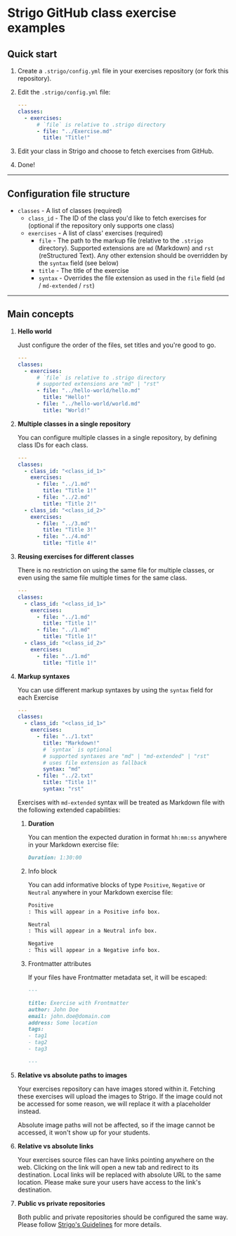 # Strigo GitHub class exercise examples

## Quick start

1. Create a `.strigo/config.yml` file in your exercises repository (or fork this repository).
1. Edit the `.strigo/config.yml` file:

   ```yaml
   ---
   classes:
     - exercises:
         # `file` is relative to .strigo directory
         - file: "../Exercise.md"
           title: "Title!"
   ```

1. Edit your class in Strigo and choose to fetch exercises from GitHub.
1. Done!

---

## Configuration file structure

- `classes` - A list of classes (required)
  - `class_id` - The ID of the class you'd like to fetch exercises for (optional if the repository only supports one class)
  - `exercises` - A list of class' exercises (required)
    - `file` - The path to the markup file (relative to the `.strigo` directory). Supported extensions are `md` (Markdown) and `rst` (reStructured Text). Any other extension should be overridden by the `syntax` field (see below)
    - `title` - The title of the exercise
    - `syntax` - Overrides the file extension as used in the `file` field (`md` / `md-extended` / `rst`)

---

## Main concepts

1. **Hello world**

   Just configure the order of the files, set titles and you're good to go.

   ```yaml
   ---
   classes:
     - exercises:
         # `file` is relative to .strigo directory
         # supported extensions are "md" | "rst"
         - file: "../hello-world/hello.md"
           title: "Hello!"
         - file: "../hello-world/world.md"
           title: "World!"
   ```

1. **Multiple classes in a single repository**

   You can configure multiple classes in a single repository, by defining class IDs for each class.

   ```yaml
   ---
   classes:
     - class_id: "<class_id_1>"
       exercises:
         - file: "../1.md"
           title: "Title 1!"
         - file: "../2.md"
           title: "Title 2!"
     - class_id: "<class_id_2>"
       exercises:
         - file: "../3.md"
           title: "Title 3!"
         - file: "../4.md"
           title: "Title 4!"
   ```

1. **Reusing exercises for different classes**

   There is no restriction on using the same file for multiple classes, or even using the same file multiple times for the same class.

   ```yaml
   ---
   classes:
     - class_id: "<class_id_1>"
       exercises:
         - file: "../1.md"
           title: "Title 1!"
         - file: "../1.md"
           title: "Title 1!"
     - class_id: "<class_id_2>"
       exercises:
         - file: "../1.md"
           title: "Title 1!"
   ```

1. **Markup syntaxes**

   You can use different markup syntaxes by using the `syntax` field for each Exercise

   ```yaml
   ---
   classes:
     - class_id: "<class_id_1>"
       exercises:
         - file: "../1.txt"
           title: "Markdown!"
           # `syntax` is optional
           # supported syntaxes are "md" | "md-extended" | "rst"
           # uses file extension as fallback
           syntax: "md"
         - file: "../2.txt"
           title: "Title 1!"
           syntax: "rst"
   ```
   
   Exercises with `md-extended` syntax will be treated as Markdown file with the following extended capabilities:
   
   1. **Duration**
      
      You can mention the expected duration in format `hh:mm:ss` anywhere in your Markdown exercise file:
      ```md
      Duration: 1:30:00
      ```
   1. Info block
      
      You can add informative blocks of type `Positive`, `Negative` or `Neutral` anywhere in your Markdown exercise file:
      ```md
      Positive
      : This will appear in a Positive info box.
      
      Neutral
      : This will appear in a Neutral info box.
      
      Negative
      : This will appear in a Negative info box.
      ```

   1. Frontmatter attributes
      
      If your files have Frontmatter metadata set, it will be escaped:
      ```md
      ---

      title: Exercise with Frontmatter
      author: John Doe
      email: john.doe@domain.com
      address: Some location
      tags:
      - tag1
      - tag2
      - tag3

      ---
      ```

1. **Relative vs absolute paths to images**

   Your exercises repository can have images stored within it. Fetching these exercises will upload the images to Strigo. If the image could not be accessed for some reason, we will replace it with a placeholder instead.

   Absolute image paths will not be affected, so if the image cannot be accessed, it won't show up for your students.

1. **Relative vs absolute links**

   Your exercises source files can have links pointing anywhere on the web. Clicking on the link will open a new tab and redirect to its destination. Local links will be replaced with absolute URL to the same location. Please make sure your users have access to the link's destination.


1. **Public vs private repositories**

   Both public and private repositories should be configured the same way. Please follow [Strigo's Guidelines](http://help.strigo.io/en/articles/4951906-fetching-lab-exercises-from-github) for more details.
